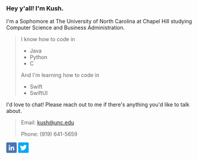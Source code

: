 ### Hey y'all! I'm Kush.
I'm a Sophomore at The University of North Carolina at Chapel Hill studying Computer Science and Business Administration.

> I know how to code in
> - Java
> - Python
> - C
> 
> And I'm learning how to code in
> - Swift
> - SwiftUI

I'd love to chat! Please reach out to me if there's anything you'd like to talk about.

> Email: kush@unc.edu
> 
> Phone: (919) 641-5659

<a href="https://linkedin.com/in/kushsha" alt="LinkedIn"><img src="icons/linkedin.png" width=28px></a>
<a href="https://twitter.com/kushs_" alt="Twitter"><img src="icons/twitter.png" width=28px></a>
